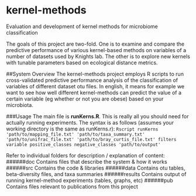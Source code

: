 # kernel-methods
Evaluation and development of kernel methods for microbiome classification

The goals of this project are two-fold. One is to examine and compare the predictive performance of various kernel-based methods on variables of a number of datasets used by Knights lab. The other is to explore new kernels with tunable parameters based on ecological distance metrics. 

##System Overview
The kernel-methods project employs R scripts to run cross-validated predictive performance analysis of the classification of variables of different dataset otu files. In english, it means for example we want to see how well different kernel-methods can predict the value of a certain variable (eg whether or not you are obese) based on your microbiota.

###Usage
The main file is **runKerns.R**. This is really all you should need for actually running experiments. The syntax is as follows (assumes your working directory is the same as runKerns.r):
`Rscript runKerns 'path/to/mapping_file.txt' 'path/to/taxa_summary.txt' 'path/to/unifrac_file.txt' 'path/to/bray_curtis_file.txt' filters variable positive_classes negative_classes 'path/to/output' `

Refer to individual folders for description / explanation of content:
######doc
Contains files that describe the system & how it works
######src
Contains the code & libraries
######data
Contains otu tables, beta-diversity files, and taxa summaries
######results
Contains output of running kernel-method experiments (tables, graphs, etc)
######pub
Contains files relevant to publications from this project
